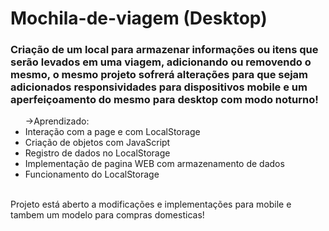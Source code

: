 # Mochila-de-viagem (Desktop)

### Criação de um local para armazenar informações ou itens que serão levados em uma viagem, adicionando ou removendo o mesmo, o mesmo projeto sofrerá alterações para que sejam adicionados responsividades para dispositivos mobile e um aperfeiçoamento do mesmo para desktop com modo noturno!

<ul> ->Aprendizado:
<br>
<li>Interação com a page e com LocalStorage</li>
<li>Criação de objetos com JavaScript</li>
<li>Registro de dados no LocalStorage</li>
<li>Implementação de pagina WEB com armazenamento de dados</li>
<li>Funcionamento do LocalStorage</li>
</ul>
<br>
Projeto está aberto a modificações e implementações para mobile e tambem um modelo para compras domesticas!
